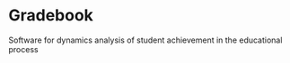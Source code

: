 Gradebook
=========

Software for dynamics analysis of student achievement in the educational process
